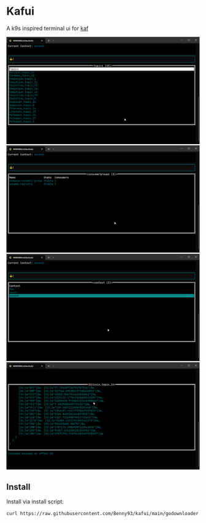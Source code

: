 # Kafui

A k9s inspired terminal ui for [kaf](https://github.com/birdayz/kaf)

![image topics](./doc/images/image.png)
![image groups](./doc/images/image-1.png)
![context select](./doc/images/image-2.png)
![consumed](./doc/images/image-3.png)

## Install

Install via install script:

```bash
curl https://raw.githubusercontent.com/Benny93/kafui/main/godownloader.sh | BINDIR=$HOME/bin bash
```